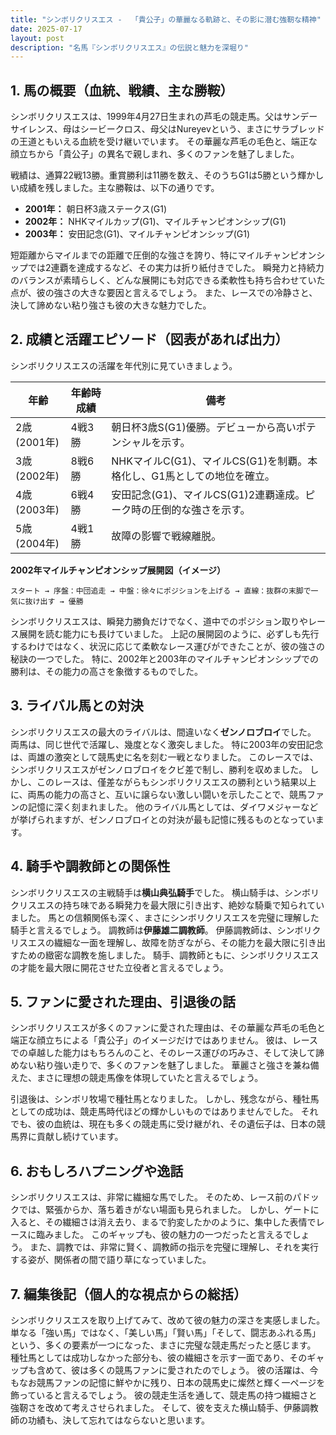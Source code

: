 ```yaml
---
title: "シンボリクリスエス -  「貴公子」の華麗なる軌跡と、その影に潜む強靭な精神"
date: 2025-07-17
layout: post
description: "名馬『シンボリクリスエス』の伝説と魅力を深堀り"
---
```


## 1. 馬の概要（血統、戦績、主な勝鞍）

シンボリクリスエスは、1999年4月27日生まれの芦毛の競走馬。父はサンデーサイレンス、母はシービークロス、母父はNureyevという、まさにサラブレッドの王道ともいえる血統を受け継いでいます。  その華麗な芦毛の毛色と、端正な顔立ちから「貴公子」の異名で親しまれ、多くのファンを魅了しました。

戦績は、通算22戦13勝。重賞勝利は11勝を数え、そのうちG1は5勝という輝かしい成績を残しました。主な勝鞍は、以下の通りです。

* **2001年：**  朝日杯3歳ステークス(G1)
* **2002年：**  NHKマイルカップ(G1)、マイルチャンピオンシップ(G1)
* **2003年：**  安田記念(G1)、マイルチャンピオンシップ(G1)

短距離からマイルまでの距離で圧倒的な強さを誇り、特にマイルチャンピオンシップでは2連覇を達成するなど、その実力は折り紙付きでした。  瞬発力と持続力のバランスが素晴らしく、どんな展開にも対応できる柔軟性も持ち合わせていた点が、彼の強さの大きな要因と言えるでしょう。  また、レースでの冷静さと、決して諦めない粘り強さも彼の大きな魅力でした。


## 2. 成績と活躍エピソード（図表があれば出力）

シンボリクリスエスの活躍を年代別に見ていきましょう。

| 年齢 | 年齢時成績 | 備考 |
|---|---|---|
| 2歳(2001年) | 4戦3勝 | 朝日杯3歳S(G1)優勝。デビューから高いポテンシャルを示す。 |
| 3歳(2002年) | 8戦6勝 | NHKマイルC(G1)、マイルCS(G1)を制覇。本格化し、G1馬としての地位を確立。 |
| 4歳(2003年) | 6戦4勝 | 安田記念(G1)、マイルCS(G1)2連覇達成。ピーク時の圧倒的な強さを示す。 |
| 5歳(2004年) | 4戦1勝 | 故障の影響で戦線離脱。 |


**2002年マイルチャンピオンシップ展開図（イメージ）**

```
スタート → 序盤：中団追走 → 中盤：徐々にポジションを上げる → 直線：抜群の末脚で一気に抜け出す → 優勝
```

シンボリクリスエスは、瞬発力勝負だけでなく、道中でのポジション取りやレース展開を読む能力にも長けていました。  上記の展開図のように、必ずしも先行するわけではなく、状況に応じて柔軟なレース運びができたことが、彼の強さの秘訣の一つでした。  特に、2002年と2003年のマイルチャンピオンシップでの勝利は、その能力の高さを象徴するものでした。


## 3. ライバル馬との対決

シンボリクリスエスの最大のライバルは、間違いなく**ゼンノロブロイ**でした。  両馬は、同じ世代で活躍し、幾度となく激突しました。  特に2003年の安田記念は、両雄の激突として競馬史に名を刻む一戦となりました。  このレースでは、シンボリクリスエスがゼンノロブロイをクビ差で制し、勝利を収めました。  しかし、このレースは、僅差ながらもシンボリクリスエスの勝利という結果以上に、両馬の能力の高さと、互いに譲らない激しい闘いを示したことで、競馬ファンの記憶に深く刻まれました。  他のライバル馬としては、ダイワメジャーなどが挙げられますが、ゼンノロブロイとの対決が最も記憶に残るものとなっています。


## 4. 騎手や調教師との関係性

シンボリクリスエスの主戦騎手は**横山典弘騎手**でした。  横山騎手は、シンボリクリスエスの持ち味である瞬発力を最大限に引き出す、絶妙な騎乗で知られていました。  馬との信頼関係も深く、まさにシンボリクリスエスを完璧に理解した騎手と言えるでしょう。  調教師は**伊藤雄二調教師**。  伊藤調教師は、シンボリクリスエスの繊細な一面を理解し、故障を防ぎながら、その能力を最大限に引き出すための緻密な調教を施しました。  騎手、調教師ともに、シンボリクリスエスの才能を最大限に開花させた立役者と言えるでしょう。


## 5. ファンに愛された理由、引退後の話

シンボリクリスエスが多くのファンに愛された理由は、その華麗な芦毛の毛色と端正な顔立ちによる「貴公子」のイメージだけではありません。  彼は、レースでの卓越した能力はもちろんのこと、そのレース運びの巧みさ、そして決して諦めない粘り強い走りで、多くのファンを魅了しました。  華麗さと強さを兼ね備えた、まさに理想の競走馬像を体現していたと言えるでしょう。

引退後は、シンボリ牧場で種牡馬となりました。  しかし、残念ながら、種牡馬としての成功は、競走馬時代ほどの輝かしいものではありませんでした。  それでも、彼の血統は、現在も多くの競走馬に受け継がれ、その遺伝子は、日本の競馬界に貢献し続けています。


## 6. おもしろハプニングや逸話

シンボリクリスエスは、非常に繊細な馬でした。  そのため、レース前のパドックでは、緊張からか、落ち着きがない場面も見られました。  しかし、ゲートに入ると、その繊細さは消え去り、まるで豹変したかのように、集中した表情でレースに臨みました。  このギャップも、彼の魅力の一つだったと言えるでしょう。  また、調教では、非常に賢く、調教師の指示を完璧に理解し、それを実行する姿が、関係者の間で語り草になっていました。


## 7. 編集後記（個人的な視点からの総括）

シンボリクリスエスを取り上げてみて、改めて彼の魅力の深さを実感しました。  単なる「強い馬」ではなく、「美しい馬」「賢い馬」「そして、闘志あふれる馬」という、多くの要素が一つになった、まさに完璧な競走馬だったと感じます。  種牡馬としては成功しなかった部分も、彼の繊細さを示す一面であり、そのギャップも含めて、彼は多くの競馬ファンに愛されたのでしょう。  彼の活躍は、今もなお競馬ファンの記憶に鮮やかに残り、日本の競馬史に燦然と輝く一ページを飾っていると言えるでしょう。  彼の競走生活を通して、競走馬の持つ繊細さと強靭さを改めて考えさせられました。  そして、彼を支えた横山騎手、伊藤調教師の功績も、決して忘れてはならないと思います。
